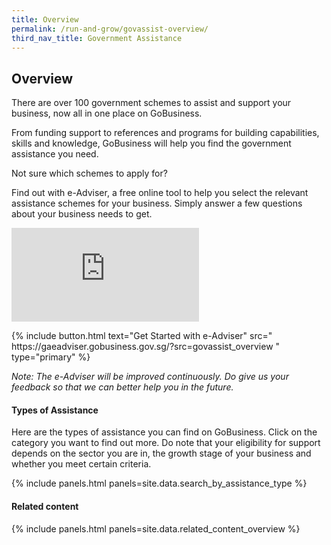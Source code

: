 ```yaml
---
title: Overview
permalink: /run-and-grow/govassist-overview/
third_nav_title: Government Assistance
---
```


## Overview

There are over 100 government schemes to assist and support your business, now all in one place on GoBusiness.

From funding support to references and programs for building capabilities, skills and knowledge, GoBusiness will help you find the government assistance you need.

Not sure which schemes to apply for?

Find out with e-Adviser, a free online tool to help you select the relevant assistance schemes for your business. Simply answer a few questions about your business needs to get.

<div class="bp-youtube">
  <iframe src="https://www.youtube.com/embed/9-U_83QxBBc" frameborder="0" allow="autoplay; encrypted-media" allowfullscreen>  </iframe>
</div>

<p>
{% include button.html text="Get Started with e-Adviser" src="
https://gaeadviser.gobusiness.gov.sg/?src=govassist_overview
" type="primary" %}
</p>

*Note: The e-Adviser will be improved continuously. Do give us your feedback so that we can better help you in the future.*

#### Types of Assistance

Here are the types of assistance you can find on GoBusiness. Click on the category you want to find out more. Do note that your eligibility for support depends on the sector you are in, the growth stage of your business and whether you meet certain criteria. 

{% include panels.html panels=site.data.search_by_assistance_type %}

#### Related content

{% include panels.html panels=site.data.related_content_overview %}